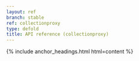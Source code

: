 ```yaml
---
layout: ref
branch: stable
ref: collectionproxy
type: defold
title: API reference (collectionproxy)
---
```

{% include anchor_headings.html html=content %}